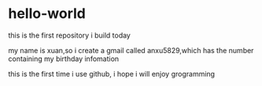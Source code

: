 # hello-world


this is the first repository i build  today

my name is xuan,so i create a gmail called anxu5829,which has the number containing my birthday infomation

this is the first time i use github, i hope i will enjoy grogramming
